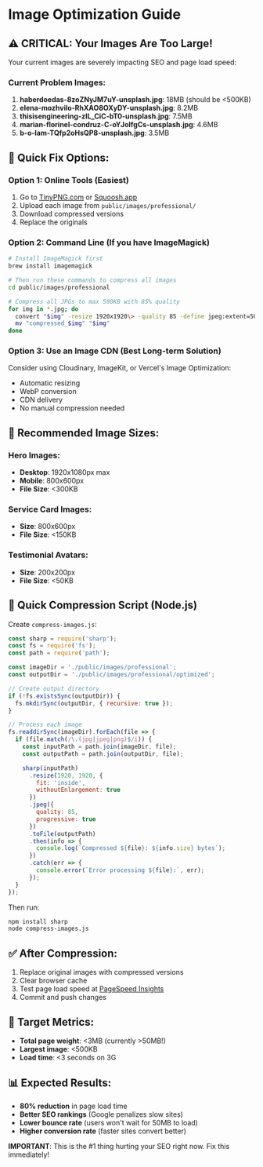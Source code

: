 # Image Optimization Guide

## ⚠️ CRITICAL: Your Images Are Too Large!

Your current images are severely impacting SEO and page load speed:

### Current Problem Images:
1. **haberdoedas-8zoZNyJM7uY-unsplash.jpg**: 18MB (should be <500KB)
2. **elena-mozhvilo-RhXAO8OXyDY-unsplash.jpg**: 8.2MB
3. **thisisengineering-zIL_CiC-bT0-unsplash.jpg**: 7.5MB
4. **marian-florinel-condruz-C-oYJoIfgCs-unsplash.jpg**: 4.6MB
5. **b-o-lam-TQfp2oHsQP8-unsplash.jpg**: 3.5MB

## 🎯 Quick Fix Options:

### Option 1: Online Tools (Easiest)
1. Go to [TinyPNG.com](https://tinypng.com) or [Squoosh.app](https://squoosh.app)
2. Upload each image from `public/images/professional/`
3. Download compressed versions
4. Replace the originals

### Option 2: Command Line (If you have ImageMagick)
```bash
# Install ImageMagick first
brew install imagemagick

# Then run these commands to compress all images
cd public/images/professional

# Compress all JPGs to max 500KB with 85% quality
for img in *.jpg; do
  convert "$img" -resize 1920x1920\> -quality 85 -define jpeg:extent=500KB "compressed_$img"
  mv "compressed_$img" "$img"
done
```

### Option 3: Use an Image CDN (Best Long-term Solution)
Consider using Cloudinary, ImageKit, or Vercel's Image Optimization:
- Automatic resizing
- WebP conversion
- CDN delivery
- No manual compression needed

## 📏 Recommended Image Sizes:

### Hero Images:
- **Desktop**: 1920x1080px max
- **Mobile**: 800x600px
- **File Size**: <300KB

### Service Card Images:
- **Size**: 800x600px
- **File Size**: <150KB

### Testimonial Avatars:
- **Size**: 200x200px
- **File Size**: <50KB

## 🚀 Quick Compression Script (Node.js)

Create `compress-images.js`:

```javascript
const sharp = require('sharp');
const fs = require('fs');
const path = require('path');

const imageDir = './public/images/professional';
const outputDir = './public/images/professional/optimized';

// Create output directory
if (!fs.existsSync(outputDir)) {
  fs.mkdirSync(outputDir, { recursive: true });
}

// Process each image
fs.readdirSync(imageDir).forEach(file => {
  if (file.match(/\.(jpg|jpeg|png)$/i)) {
    const inputPath = path.join(imageDir, file);
    const outputPath = path.join(outputDir, file);

    sharp(inputPath)
      .resize(1920, 1920, {
        fit: 'inside',
        withoutEnlargement: true
      })
      .jpeg({
        quality: 85,
        progressive: true
      })
      .toFile(outputPath)
      .then(info => {
        console.log(`Compressed ${file}: ${info.size} bytes`);
      })
      .catch(err => {
        console.error(`Error processing ${file}:`, err);
      });
  }
});
```

Then run:
```bash
npm install sharp
node compress-images.js
```

## ✅ After Compression:

1. Replace original images with compressed versions
2. Clear browser cache
3. Test page load speed at [PageSpeed Insights](https://pagespeed.web.dev)
4. Commit and push changes

## 🎯 Target Metrics:
- **Total page weight**: <3MB (currently >50MB!)
- **Largest image**: <500KB
- **Load time**: <3 seconds on 3G

## 📊 Expected Results:
- **80% reduction** in page load time
- **Better SEO rankings** (Google penalizes slow sites)
- **Lower bounce rate** (users won't wait for 50MB to load)
- **Higher conversion rate** (faster sites convert better)

**IMPORTANT**: This is the #1 thing hurting your SEO right now. Fix this immediately!